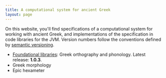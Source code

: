 ```yaml
---
title: A computational system for ancient Greek
layout: page
---
```


On this website, you'll find specifications of a computational system for working with ancient Greek, and implementations of the specification in code libraries for the JVM.  Version numbers follow the conventions defined by [semantic versioning](http://semver.org/).


- [Foundational libraries](basics): Greek orthography and phonology.  Latest release: **1.0.3**.
- Greek morphology
- Epic hexameter

